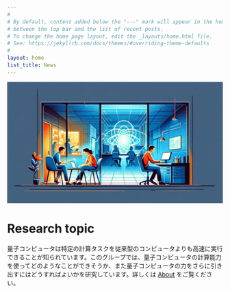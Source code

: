 ```yaml
---
#
# By default, content added below the "---" mark will appear in the home page
# between the top bar and the list of recent posts.
# To change the home page layout, edit the _layouts/home.html file.
# See: https://jekyllrb.com/docs/themes/#overriding-theme-defaults
#
layout: home
list_title: News
---
```


<div class="homepage-banner">
  <img src="/assets/images/banner.png" alt="Banner Image">
</div>

# Research topic

量子コンピュータは特定の計算タスクを従来型のコンピュータよりも高速に実行できることが知られています。このグループでは、量子コンピュータの計算能力を使ってどのようなことができそうか、また量子コンピュータの力をさらに引き出すにはどうすればよいかを研究しています。詳しくは [About](/about) をご覧ください。

